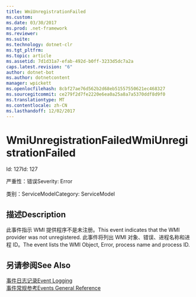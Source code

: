 ```yaml
---
title: WmiUnregistrationFailed
ms.custom: 
ms.date: 03/30/2017
ms.prod: .net-framework
ms.reviewer: 
ms.suite: 
ms.technology: dotnet-clr
ms.tgt_pltfrm: 
ms.topic: article
ms.assetid: 7d1d31a7-efab-492d-b0ff-3233d5dc7a2a
caps.latest.revision: "6"
author: dotnet-bot
ms.author: dotnetcontent
manager: wpickett
ms.openlocfilehash: 8cbf27ae76d562b2d68eb51557550621ec468327
ms.sourcegitcommit: ce279f2d7fe2220e6ea0a25a8a7a5370ddf8d9f0
ms.translationtype: MT
ms.contentlocale: zh-CN
ms.lasthandoff: 12/02/2017
---
```

# <a name="wmiunregistrationfailed"></a><span data-ttu-id="56c04-102">WmiUnregistrationFailed</span><span class="sxs-lookup"><span data-stu-id="56c04-102">WmiUnregistrationFailed</span></span>
<span data-ttu-id="56c04-103">Id: 127</span><span class="sxs-lookup"><span data-stu-id="56c04-103">Id: 127</span></span>  
  
 <span data-ttu-id="56c04-104">严重性：错误</span><span class="sxs-lookup"><span data-stu-id="56c04-104">Severity: Error</span></span>  
  
 <span data-ttu-id="56c04-105">类别：ServiceModel</span><span class="sxs-lookup"><span data-stu-id="56c04-105">Category: ServiceModel</span></span>  
  
## <a name="description"></a><span data-ttu-id="56c04-106">描述</span><span class="sxs-lookup"><span data-stu-id="56c04-106">Description</span></span>  
 <span data-ttu-id="56c04-107">此事件指示 WMI 提供程序不是未注册。</span><span class="sxs-lookup"><span data-stu-id="56c04-107">This event indicates that the WMI provider was not unregistered.</span></span> <span data-ttu-id="56c04-108">此事件将列出 WMI 对象、错误、进程名称和进程 ID。</span><span class="sxs-lookup"><span data-stu-id="56c04-108">The event lists the WMI Object, Error, process name and process ID.</span></span>  
  
## <a name="see-also"></a><span data-ttu-id="56c04-109">另请参阅</span><span class="sxs-lookup"><span data-stu-id="56c04-109">See Also</span></span>  
 [<span data-ttu-id="56c04-110">事件日志记录</span><span class="sxs-lookup"><span data-stu-id="56c04-110">Event Logging</span></span>](../../../../../docs/framework/wcf/diagnostics/event-logging/index.md)  
 [<span data-ttu-id="56c04-111">事件常规参考</span><span class="sxs-lookup"><span data-stu-id="56c04-111">Events General Reference</span></span>](../../../../../docs/framework/wcf/diagnostics/event-logging/events-general-reference.md)
